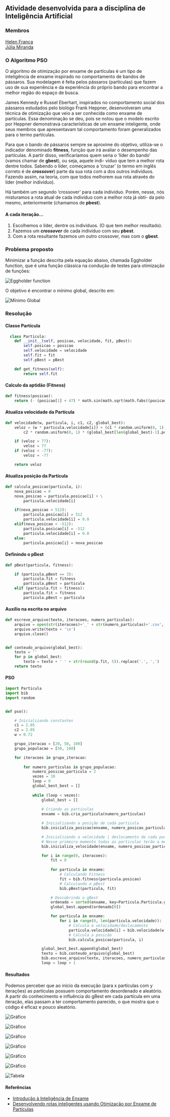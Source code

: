 ## Atividade desenvolvida para a disciplina de Inteligência Artificial

### Membros
[Helen França](https://github.com/helenfranca)
<br>[Júlia Miranda](https://github.com/juliamrc)

### O Algoritmo PSO

O algoritmo de otimização por enxame de partículas é um tipo de inteligência de enxame inspirado no comportamento de bandos de pássaros. 
Sua modelagem é feita pelos pássaros (partículas) que fazem uso de sua experiência e da experiência do próprio bando para encontrar a 
melhor região do espaço de busca.

James Kennedy e Russel Eberhart, inspirados no comportamento social dos pássaros estudados pelo biológo Frank Heppner, desenvolveram uma 
técnica de otimização que veio a ser conhecida como enxame de partículas. Essa denominação se deu, pois se notou que o modelo escrito por 
Heppner demonstrava características de um enxame inteligente, onde seus membros que apresentavam tal comportamento foram generalizados 
para o termo partículas.

Para que o bando de pássaros sempre se aproxime do objetivo, utiliza-se o indicador denominado **fitness**, função que irá avaliar o 
desempenho das partículas. A partir disso, verificaríamos quem seria o ‘líder do bando’ (vamos chamar de **gbest**), ou seja, aquele indi-
víduo que tem a melhor rota dentre todos. Sabendo o líder, começamos a ‘cruzar’ (o termo em inglês correto é de ***crossover***) parte da 
sua rota com a dos outros indivíduos. Fazendo assim, na teoria, com que todos melhorem sua rota através do líder (melhor indivíduo).

Há também um segundo ‘crossover’ para cada indivíduo. Porém, nesse, nós misturamos a rota atual de cada indivíduo com a melhor rota já obti-
da pelo mesmo, anteriormente (chamamos de **pbest**).

#### A cada iteração...
1. Escolhemos o líder, dentre os indivíduos. (O que tem melhor resultado).
2. Fazemos um ***crossover*** de cada indivíduo com seu **pbest**.
3. Com a rota resultante fazemos um outro crossover, mas com o **gbest**.

### Problema proposto

Minimizar a função descrita pela equação abaixo, chamada Eggholder function, que é uma função clássica na condução de testes para otimização de funções:

![Eggholder function](https://github.com/helenfranca/Inteligencia_Artificial_Disciplina/blob/master/PSO/img/eggholder_fuction.png)

O objetivo é encontrar o mínimo global, descrito em:

![Mínimo Global](https://github.com/helenfranca/Inteligencia_Artificial_Disciplina/blob/master/PSO/img/minimo_global.png)

### Resolução

#### Classe Partícula

```python
  class Particula:
    def __init__(self, posicao, velocidade, fit, pBest):
        self.posicao = posicao
        self.velocidade = velocidade
        self.fit = fit
        self.pBest = pBest

    def get_fitness(self):
        return self.fit
```

#### Calculo da aptidão (Fitness)

```python
def fitness(posicao):
    return (- (posicao[1] + 47) * math.sin(math.sqrt(math.fabs((posicao[0] / 2) + (posicao[1] + 47))))) - (posicao[0] * math.sin(math.sqrt(math.fabs(posicao[0] - (posicao[1] + 47)))))
```

#### Atualiza velocidade da Partícula

```python
def velocidade(w, particula, i, c1, c2, global_best):
    veloz = (w * particula.velocidade[i]) + (c1 * random.uniform(0, 1) * (particula.pBest.posicao[i] - particula.posicao[i])) + (
        c2 * random.uniform(0, 1) * (global_best[len(global_best)-1].posicao[i] - particula.posicao[i]))

    if (veloz > 77):
        veloz = 77
    if (veloz < -77):
        veloz = -77

    return veloz
```

#### Atualiza posição da Partícula

```python
def calcula_posicao(particula, i):
    nova_posicao = 0
    nova_posicao = particula.posicao[i] + \
        particula.velocidade[i]

    if(nova_posicao > 512):
        particula.posicao[i] = 512
        particula.velocidade[i] = 0.0
    elif(nova_posicao < -512):
        particula.posicao[i] = -512
        particula.velocidade[i] = 0.0
    else:
        particula.posicao[i] = nova_posicao
```

#### Definindo o pBest

```python
def pBest(particula, fitness):

    if (particula.pBest == 3):
        particula.fit = fitness
        particula.pBest = particula
    elif (particula.fit > fitness):
        particula.fit = fitness
        particula.pBest = particula
```

#### Auxílio na escrita no arquivo

```python
def escreve_arquivo(texto, iteracoes, numero_particulas):
    arquivo = open(str(iteracoes)+'_' + str(numero_particulas)+'.csv', 'a')
    arquivo.write(texto + '\n')
    arquivo.close()


def conteudo_arquivo(global_best):
    texto = ''
    for p in global_best:
        texto = texto + ' ' + str(round(p.fit, 5)).replace('.', ',')
    return texto
```

#### PSO

```python
import Particula
import bib
import random


def pso():

    # Inicializando constantes
    c1 = 2.05
    c2 = 2.05
    w = 0.72

    grupo_iteracao = [20, 50, 100]
    grupo_populacao = [50, 100]

    for iteracoes in grupo_iteracao:
    
        for numero_particulas in grupo_populacao:
            numero_posicao_particula = 2
            vezes = 10
            loop = 0
            global_best_best = []
            
            while (loop < vezes):
                global_best = []
                
                # Criando as particulas
                enxame = bib.cria_particula(numero_particulas)

                # Inicializando a posição de cada particula
                bib.inicializa_posicao(enxame, numero_posicao_particula)

                # Inicializando a velocidade | deslocamento de cada particula
                # Nesse primeiro momento todas as particulas terão a mesma velocidade | deslocamento
                bib.inicializa_velocidade(enxame, numero_posicao_particula)

                for i in range(0, iteracoes):
                    fit = 0
                    
                    for particula in enxame:
                        # Calculando Fitness
                        fit = bib.fitness(particula.posicao)
                        # Calculando o pBest
                        bib.pBest(particula, fit)

                    # Descobrindo o gBest
                    ordenado = sorted(enxame, key=Particula.Particula.get_fitness)
                    global_best.append(ordenado[0])

                    for particula in enxame:
                        for i in range(0, len(particula.velocidade)):
                            # Calcula a velocidade/deslocamento
                            particula.velocidade[i] = bib.velocidade(w, particula, i, c1, c2, global_best)
                            # Calcula a posicão
                            bib.calcula_posicao(particula, i)

                global_best_best.append(global_best)
                texto = bib.conteudo_arquivo(global_best)
                bib.escreve_arquivo(texto, iteracoes, numero_particulas)
                loop = loop + 1
```

#### Resultados

Podemos perceber que ao início da execução (para x partículas com y iterações) as partículas possuem comportamento desordenado e aleatório. A partir do conhecimento e influência do gBest em cada partícula em uma iteração, elas passam a ter comportamento parecido, o que mostra que o código é eficaz e pouco aleatório.

![Gráfico](https://github.com/helenfranca/Inteligencia_Artificial_Disciplina/blob/master/PSO/img/20_50.png)

![Gráfico](https://github.com/helenfranca/Inteligencia_Artificial_Disciplina/blob/master/PSO/img/20_100.png)

![Gráfico](https://github.com/helenfranca/Inteligencia_Artificial_Disciplina/blob/master/PSO/img/50_50.png)

![Gráfico](https://github.com/helenfranca/Inteligencia_Artificial_Disciplina/blob/master/PSO/img/50_100.png)

![Gráfico](https://github.com/helenfranca/Inteligencia_Artificial_Disciplina/blob/master/PSO/img/100_50.png)

![Gráfico](https://github.com/helenfranca/Inteligencia_Artificial_Disciplina/blob/master/PSO/img/100_100.png)

![Tabela](https://github.com/helenfranca/Inteligencia_Artificial_Disciplina/blob/master/PSO/img/tabela20_50.PNG)




#### Referências
- [Introdução à Inteligência de Enxame](http://aimotion.blogspot.com/2009/04/introducao-inteligencia-de-enxame.html)
- [Desenvolvendo rotas inteligentes usando Otimização por Enxame de Partículas](https://medium.com/fcamara-hpt/desenvolvendo-rotas-inteligentes-usando-otimiza%C3%A7%C3%A3o-por-enxame-de-part%C3%ADculas-68085d1b43c0)
